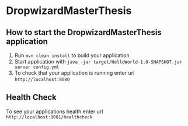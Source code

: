 # DropwizardMasterThesis

How to start the DropwizardMasterThesis application
---

1. Run `mvn clean install` to build your application
1. Start application with `java -jar target/HelloWorld-1.0-SNAPSHOT.jar server config.yml`
1. To check that your application is running enter url `http://localhost:8080`

Health Check
---

To see your applications health enter url `http://localhost:8081/healthcheck`
